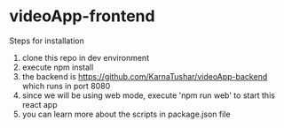 # videoApp-frontend

Steps for installation
1. clone this repo in dev environment
2. execute npm install 
3. the backend is https://github.com/KarnaTushar/videoApp-backend which runs in port 8080
4. since we will be using web mode, execute 'npm run web' to start this react app
5. you can learn more about the scripts in package.json file
